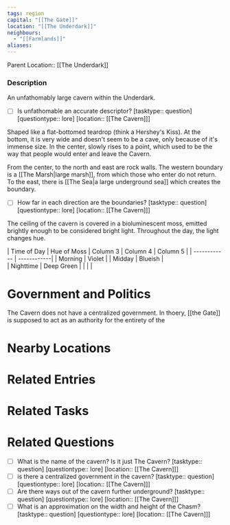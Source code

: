 ```yaml
---
tags: region
capital: "[[The Gate]]"
location: "[[The Underdark]]"
neighbours:
  - "[[Farmlands]]"
aliases: 
---
```


Parent Location:: [[The Underdark]]

### Description

An unfathomably large cavern within the Underdark. 
- [ ] Is unfathomable an accurate descriptor? [tasktype:: question] [questiontype:: lore] [location:: [[The Cavern]]] 

Shaped like a flat-bottomed teardrop (think a Hershey's Kiss). At the bottom, it is very wide and doesn't seem to be a cave, only because of it's immense size. In the center, slowly rises to a point, which used to be the way that people would enter and leave the Cavern.

From the center, to the north and east are rock walls. The western boundary is a [[The Marsh|large marsh]], from which those who enter do not return. To the east, there is [[The Sea|a large underground sea]] which creates the boundary.
- [ ] How far in each direction are the boundaries? [tasktype:: question] [questiontype:: lore] [location:: [[The Cavern]]]


The ceiling of the cavern is covered in a bioluminescent moss, emitted brightly enough to be considered bright light. Throughout the day, the light changes hue.

| Time of Day  | Hue of Moss | Column 3   | Column 4   | Column 5   |
| ------------ | ------------|
| Morning      | Violet      | 
| Midday       | Blueish     |  
| Nighttime    | Deep Green  | 
|  |  |

# Government and Politics

The Cavern does not have a centralized government. In thoery, [[the Gate]] is supposed to act as an authority for the entirety of the 


# Nearby Locations


# Related Entries


# Related Tasks


# Related Questions

- [ ] What is the name of the cavern? Is it just The Cavern? [tasktype:: question] [questiontype:: lore] [location:: [[The Cavern]]] 
- [ ] is there a centralized government in the cavern? [tasktype:: question] [questiontype:: lore] [location:: [[The Cavern]]] 
- [ ] Are there ways out of the cavern further underground? [tasktype:: question] [questiontype:: lore] [location:: [[The Cavern]]] 
- [ ] What is an approximation on the width and height of the Chasm? [tasktype:: question] [questiontype:: lore] [location:: [[The Cavern]]] 